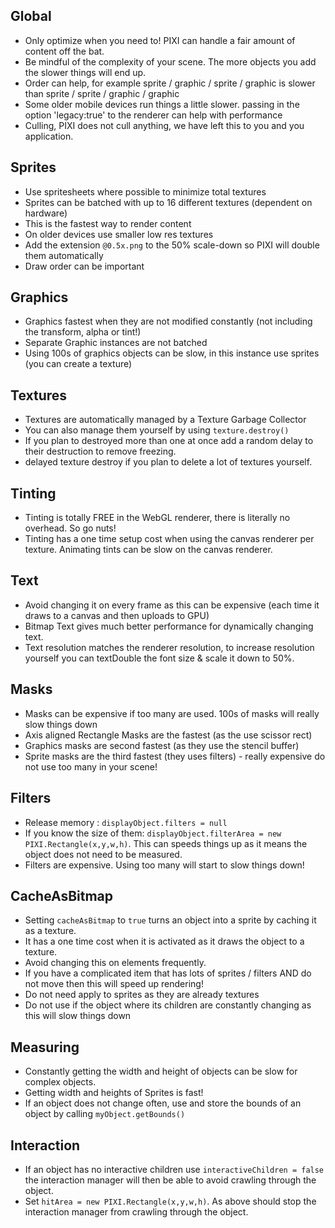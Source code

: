 ## Global
- Only optimize when you need to! PIXI can handle a fair amount of content off the bat.
- Be mindful of the complexity of your scene. The more objects you add the slower things will end up.
- Order can help, for example sprite / graphic / sprite / graphic is slower than sprite / sprite / graphic / graphic
- Some older mobile devices run things a little slower. passing in the option 'legacy:true' to the renderer can help with performance
- Culling, PIXI does not cull anything, we have left this to you and you application. 

## Sprites
- Use spritesheets where possible to minimize total textures
- Sprites can be batched with up to 16 different textures (dependent on hardware)
- This is the fastest way to render content
- On older devices use smaller low res textures
- Add the extension `@0.5x.png` to the 50% scale-down so PIXI will double them automatically
- Draw order can be important

## Graphics
- Graphics fastest when they are not modified constantly (not including the transform, alpha or tint!)
- Separate Graphic instances are not batched
- Using 100s of graphics objects can be slow, in this instance use sprites (you can create a texture)

## Textures
- Textures are automatically managed by a Texture Garbage Collector
- You can also manage them yourself by using `texture.destroy()`
- If you plan to destroyed more than one at once add a random delay to their destruction to remove freezing.
- delayed texture destroy if you plan to delete a lot of textures yourself.

## Tinting
- Tinting is totally FREE in the WebGL renderer, there is literally no overhead. So go nuts!
- Tinting has a one time setup cost when using the canvas renderer per texture. Animating tints can be slow on the canvas renderer.

## Text
- Avoid changing it on every frame as this can be expensive (each time it draws to a canvas and then uploads to GPU)
- Bitmap Text gives much better performance for dynamically changing text. 
- Text resolution matches the renderer resolution, to increase resolution yourself you can textDouble the font size & scale it down to 50%.

## Masks
- Masks can be expensive if too many are used. 100s of masks will really slow things down
- Axis aligned Rectangle Masks are the fastest (as the use scissor rect)
- Graphics masks are second fastest (as they use the stencil buffer)
- Sprite masks are the third fastest (they uses filters) - really expensive do not use too many in your scene!

## Filters
- Release memory : `displayObject.filters = null`
- If you know the size of them: `displayObject.filterArea = new PIXI.Rectangle(x,y,w,h)`. This can speeds things up as it means the object does not need to be measured. 
- Filters are expensive. Using too many will start to slow things down!

## CacheAsBitmap
- Setting `cacheAsBitmap` to `true` turns an object into a sprite by caching it as a texture.
- It has a one time cost when it is activated as it draws the object to a texture.
- Avoid changing this on elements frequently.
- If you have a complicated item that has lots of sprites / filters AND do not move then this will speed up rendering!
- Do not need apply to sprites as they are already textures
- Do not use if the object where its children are constantly changing as this will slow things down

## Measuring
- Constantly getting the width and height of objects can be slow for complex objects. 
- Getting width and heights of Sprites is fast!
- If an object does not change often, use and store the bounds of an object by calling ```myObject.getBounds()``` 

## Interaction
- If an object has no interactive children use `interactiveChildren = false` the interaction manager will then be able to avoid crawling through the object.
- Set `hitArea = new PIXI.Rectangle(x,y,w,h)`. As above should stop the interaction manager from crawling through the object.